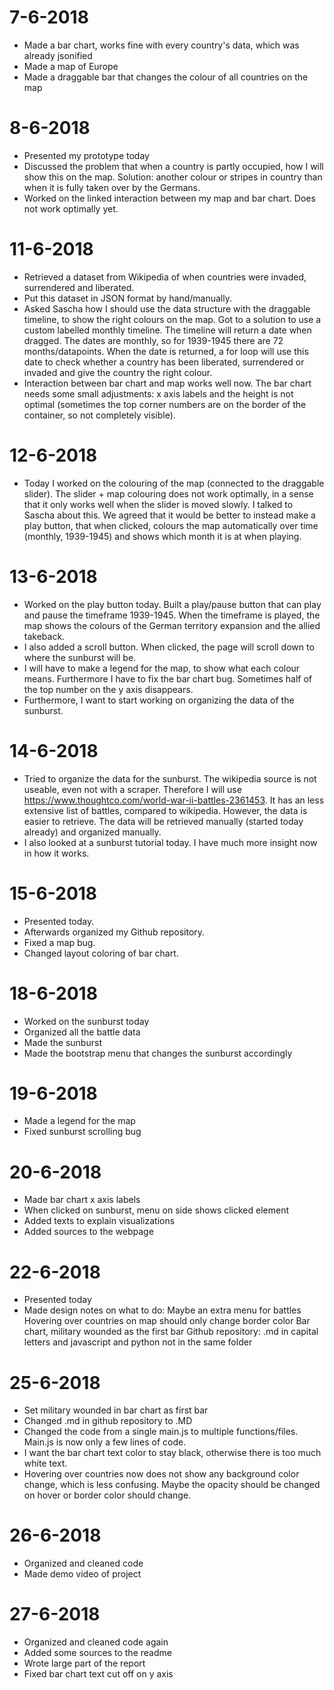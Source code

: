 # 7-6-2018
- Made a bar chart, works fine with every country's data, which was already jsonified
- Made a map of Europe
- Made a draggable bar that changes the colour of all countries on the map

# 8-6-2018
- Presented my prototype today
- Discussed the problem that when a country is partly occupied, how I will show this on the map.
  Solution: another colour or stripes in country than when it is fully taken over by the Germans.
- Worked on the linked interaction between my map and bar chart. Does not work optimally yet.

# 11-6-2018
- Retrieved a dataset from Wikipedia of when countries were invaded, surrendered and liberated.
- Put this dataset in JSON format by hand/manually.
- Asked Sascha how I should use the data structure with the draggable timeline,
to show the right colours on the map. Got to a solution to use a custom labelled monthly timeline.
The timeline will return a date when dragged. The dates are monthly, so for 1939-1945 there are 72 months/datapoints. When the date is returned, a for loop will use this date to check whether a country has been liberated, surrendered or invaded and give the country the right colour.
- Interaction between bar chart and map works well now. The bar chart needs some small adjustments: x axis labels and the height is not optimal (sometimes the top corner numbers are on the border of the container, so not completely visible).

# 12-6-2018
- Today I worked on the colouring of the map (connected to the draggable slider).
The slider + map colouring does not work optimally, in a sense that it only works well when
the slider is moved slowly. I talked to Sascha about this. We agreed that it would be better
to instead make a play button, that when clicked, colours the map automatically over time
(monthly, 1939-1945) and shows which month it is at when playing.

# 13-6-2018
- Worked on the play button today. Built a play/pause button that can play and pause the timeframe 1939-1945.
When the timeframe is played, the map shows the colours of the German territory expansion and the allied takeback.
- I also added a scroll button. When clicked, the page will scroll down to where the sunburst will be.
- I will have to make a legend for the map, to show what each colour means.
Furthermore I have to fix the bar chart bug. Sometimes half of the top number on the y axis disappears.
- Furthermore, I want to start working on organizing the data of the sunburst.

# 14-6-2018
- Tried to organize the data for the sunburst. The wikipedia source is not useable, even not with a scraper.
Therefore I will use https://www.thoughtco.com/world-war-ii-battles-2361453. It has an less extensive list of battles, compared to wikipedia.
However, the data is easier to retrieve. The data will be retrieved manually (started today already) and organized manually.
- I also looked at a sunburst tutorial today. I have much more insight now in how it works.

# 15-6-2018
- Presented today.
- Afterwards organized my Github repository.
- Fixed a map bug.
- Changed layout coloring of bar chart.

# 18-6-2018
- Worked on the sunburst today
- Organized all the battle data
- Made the sunburst
- Made the bootstrap menu that changes the sunburst accordingly

# 19-6-2018
- Made a legend for the map
- Fixed sunburst scrolling bug

# 20-6-2018
- Made bar chart x axis labels
- When clicked on sunburst, menu on side shows clicked element
- Added texts to explain visualizations
- Added sources to the webpage

# 22-6-2018
- Presented today
- Made design notes on what to do:
  Maybe an extra menu for battles
  Hovering over countries on map should only change border color
  Bar chart, military wounded as the first bar
  Github repository: .md in capital letters and javascript and python not in the same folder

# 25-6-2018
- Set military wounded in bar chart as first bar
- Changed .md in github repository to .MD
- Changed the code from a single main.js to multiple functions/files. Main.js is now only a few lines of code.
- I want the bar chart text color to stay black, otherwise there is too much white text.
- Hovering over countries now does not show any background color change, which is less confusing.
  Maybe the opacity should be changed on hover or border color should change.

# 26-6-2018
- Organized and cleaned code  
- Made demo video of project

# 27-6-2018
- Organized and cleaned code again
- Added some sources to the readme
- Wrote large part of the report
- Fixed bar chart text cut off on y axis
